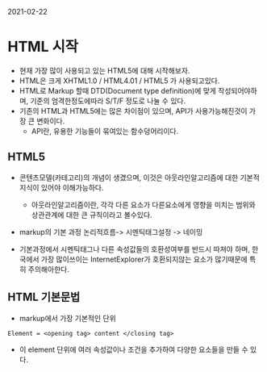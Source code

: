 2021-02-22

# HTML 시작
- 현재 가장 많이 사용되고 있는 HTML5에 대해 시작해보자.
- HTML은 크게 XHTML1.0 / HTML4.01 / HTML5 가 사용되고있다.
- HTML로 Markup 할때 DTD(Document type definition)에 맞게 작성되어야하며, 기준의 엄격한정도에따라 S/T/F 정도로 나눌 수 있다.
- 기존의 HTML과 HTML5에는 많은 차이점이 있으며, API가 사용가능해진것이 가장 큰 변화이다.
	- API란, 유용한 기능들이 묶여있는 함수덩어리이다.
## HTML5
- 콘텐츠모델(카테고리)의 개념이 생겼으며, 이것은 아웃라인알고리즘에 대한 기본적 지식이 있어야 이해가능하다.
	- 아웃라인알고리즘이란, 각각 다른 요소가 다른요소에게 영향을 미치는 범위와 상관관계에 대한 큰 규칙이라고 볼수있다.

- markup의 기본 과정
논리적흐름-> 시멘틱태그설정 -> 네이밍
 
- 기본과정에서 시멘틱태그나 다른 속성값들의 호환성여부를 반드시 따져야 하며, 한국에서 가장 많이쓰이는 InternetExplorer가 호환되지않는 요소가 많기때문에 특히 주의해아한다.

## HTML 기본문법
- markup에서 가장 기본적인 단위
```
Element = <opening tag> content </closing tag>
```
- 이 element 단위에 여러 속성값이나 조건을 추가하여 다양한 요소들을 만들 수 있다.

